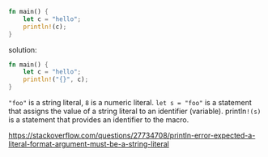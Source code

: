 ```rust
fn main() {
    let c = "hello";
    println!(c);
}
```

solution:

```rust
fn main() {
    let c = "hello";
    println!("{}", c);
}
```

`"foo"` is a string literal, `8` is a numeric literal. `let s = "foo"` is a statement that assigns the value of a string literal to an identifier (variable). println`!(s)` is a statement that provides an identifier to the macro.

https://stackoverflow.com/questions/27734708/println-error-expected-a-literal-format-argument-must-be-a-string-literal